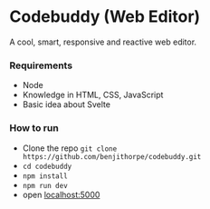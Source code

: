 # Codebuddy (Web Editor)

A cool, smart, responsive and reactive web editor.

### Requirements

* Node
* Knowledge in HTML, CSS, JavaScript
* Basic idea about Svelte

### How to run

* Clone the repo `git clone https://github.com/benjithorpe/codebuddy.git`
* `cd codebuddy`
* `npm install`
* `npm run dev`
* open [localhost:5000](https://localhost:5000)
